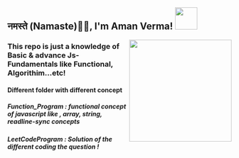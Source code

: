 ## नमस्ते (Namaste)🙏🏻, I'm Aman Verma! <img src="https://media.giphy.com/media/12oufCB0MyZ1Go/giphy.gif" width="50">

<img align='right' src="https://media.giphy.com/media/M9gbBd9nbDrOTu1Mqx/giphy.gif" width="230">

### This repo is just a knowledge of Basic & advance Js-Fundamentals like Functional, Algorithim...etc!

#### Different folder with different concept

##### Function_Program : functional concept of javascript like , array, string, readline-sync concepts
##### LeetCodeProgram : Solution of the different coding the question ! 
